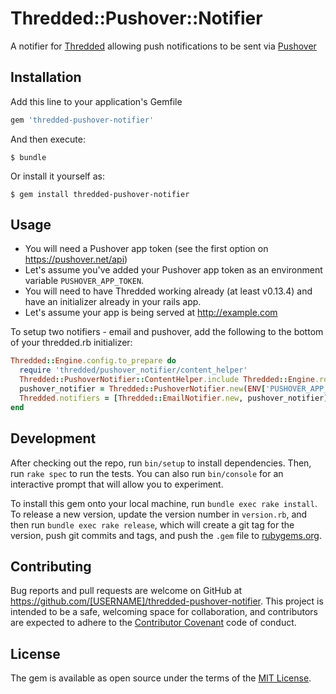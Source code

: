 # Thredded::Pushover::Notifier

A notifier for [Thredded](https://github.com/thredded/thredded/) allowing push notifications to be sent via [Pushover](https://pushover.net/)

## Installation

Add this line to your application's Gemfile

```ruby
gem 'thredded-pushover-notifier'
```

And then execute:

    $ bundle

Or install it yourself as:

    $ gem install thredded-pushover-notifier

## Usage

* You will need a Pushover app token (see the first option on https://pushover.net/api)
* Let's assume you've added your Pushover app token as an environment variable `PUSHOVER_APP_TOKEN`.
* You will need to have Thredded working already (at least v0.13.4) and have an initializer already in your rails app.
* Let's assume your app is being served at http://example.com

To setup two notifiers - email and pushover, add the following to the bottom of your thredded.rb initializer:

```ruby
Thredded::Engine.config.to_prepare do
  require 'thredded/pushover_notifier/content_helper'
  Thredded::PushoverNotifier::ContentHelper.include Thredded::Engine.routes.url_helpers
  pushover_notifier = Thredded::PushoverNotifier.new(ENV['PUSHOVER_APP_TOKEN'],  'http://example.com')
  Thredded.notifiers = [Thredded::EmailNotifier.new, pushover_notifier]
end
```


 


## Development

After checking out the repo, run `bin/setup` to install dependencies. Then, run `rake spec` to run the tests. You can also run `bin/console` for an interactive prompt that will allow you to experiment.

To install this gem onto your local machine, run `bundle exec rake install`. To release a new version, update the version number in `version.rb`, and then run `bundle exec rake release`, which will create a git tag for the version, push git commits and tags, and push the `.gem` file to [rubygems.org](https://rubygems.org).

## Contributing

Bug reports and pull requests are welcome on GitHub at https://github.com/[USERNAME]/thredded-pushover-notifier. This project is intended to be a safe, welcoming space for collaboration, and contributors are expected to adhere to the [Contributor Covenant](http://contributor-covenant.org) code of conduct.


## License

The gem is available as open source under the terms of the [MIT License](http://opensource.org/licenses/MIT).

